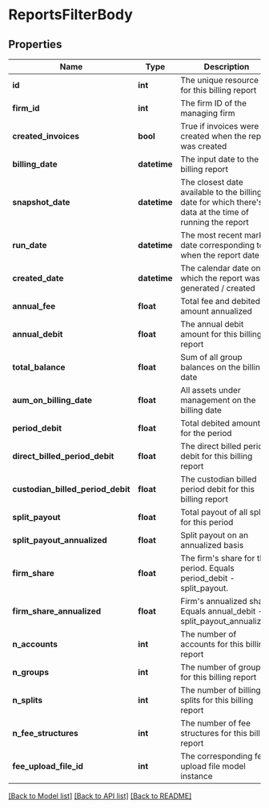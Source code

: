 # ReportsFilterBody

## Properties
Name | Type | Description | Notes
------------ | ------------- | ------------- | -------------
**id** | **int** | The unique resource ID for this billing report | [optional] 
**firm_id** | **int** | The firm ID of the managing firm | [optional] 
**created_invoices** | **bool** | True if invoices were created when the report was created | [optional] 
**billing_date** | **datetime** | The input date to the billing report | [optional] 
**snapshot_date** | **datetime** | The closest date available to the billing date for which there&#x27;s data at the time of running the report | [optional] 
**run_date** | **datetime** | The most recent market date corresponding to when the report date | [optional] 
**created_date** | **datetime** | The calendar date on which the report was generated / created | [optional] 
**annual_fee** | **float** | Total fee and debited amount annualized | [optional] 
**annual_debit** | **float** | The annual debit amount for this billing report | [optional] 
**total_balance** | **float** | Sum of all group balances on the billing date | [optional] 
**aum_on_billing_date** | **float** | All assets under management on the billing date | [optional] 
**period_debit** | **float** | Total debited amount for the period | [optional] 
**direct_billed_period_debit** | **float** | The direct billed period debit for this billing report | [optional] 
**custodian_billed_period_debit** | **float** | The custodian billed period debit for this billing report | [optional] 
**split_payout** | **float** | Total payout of all splits for this period | [optional] 
**split_payout_annualized** | **float** | Split payout on an annualized basis | [optional] 
**firm_share** | **float** | The firm&#x27;s share for the period. Equals period_debit - split_payout. | [optional] 
**firm_share_annualized** | **float** | Firm&#x27;s annualized share. Equals annual_debit - split_payout_annualized. | [optional] 
**n_accounts** | **int** | The number of accounts for this billing report | [optional] 
**n_groups** | **int** | The number of groups for this billing report | [optional] 
**n_splits** | **int** | The number of billing splits for this billing report | [optional] 
**n_fee_structures** | **int** | The number of fee structures for this billing report | [optional] 
**fee_upload_file_id** | **int** | The corresponding fee upload file model instance | [optional] 

[[Back to Model list]](../README.md#documentation-for-models) [[Back to API list]](../README.md#documentation-for-api-endpoints) [[Back to README]](../README.md)

